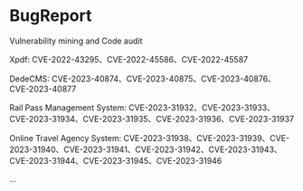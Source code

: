 # BugReport
Vulnerability mining and Code audit

Xpdf: 
CVE-2022-43295、CVE-2022-45586、CVE-2022-45587

DedeCMS:
CVE-2023-40874、CVE-2023-40875、CVE-2023-40876、CVE-2023-40877

Rail Pass Management System:
CVE-2023-31932、CVE-2023-31933、CVE-2023-31934、CVE-2023-31935、CVE-2023-31936、CVE-2023-31937

Online Travel Agency System:
CVE-2023-31938、CVE-2023-31939、CVE-2023-31940、CVE-2023-31941、CVE-2023-31942、CVE-2023-31943、CVE-2023-31944、CVE-2023-31945、CVE-2023-31946

...